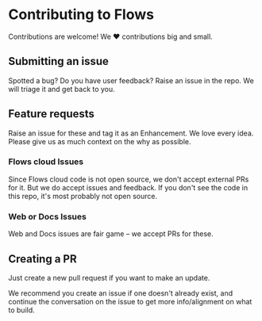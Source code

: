 # Contributing to Flows

Contributions are welcome! We ❤️ contributions big and small.

## Submitting an issue

Spotted a bug? Do you have user feedback? Raise an issue in the repo. We will triage it and get back to you.

## Feature requests

Raise an issue for these and tag it as an Enhancement. We love every idea. Please give us as much context on the why as possible.

### Flows cloud Issues

Since Flows cloud code is not open source, we don't accept external PRs for it. But we do accept issues and feedback. If you don't see the code in this repo, it's most probably not open source.

### Web or Docs Issues

Web and Docs issues are fair game – we accept PRs for these.

## Creating a PR

Just create a new pull request if you want to make an update.

We recommend you create an issue if one doesn't already exist, and continue the conversation on the issue to get more info/alignment on what to build.
